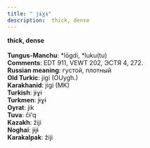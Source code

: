 ```yaml
---
title: " jɨɣɨ"
description:  thick, dense
---
```

<strong> thick, dense</strong><br><br>
<strong>Tungus-Manchu</strong>:  *lōgdi, *luku(tu)<br>
<strong>Comments</strong>:  EDT 911, VEWT 202, ЭСТЯ 4, 272.<br>
<strong>Russian meaning</strong>:  густой, плотный<br>
<strong>Old Turkic</strong>:  jigi (OUygh.)<br>
<strong>Karakhanid</strong>:  jigi (MK)<br>
<strong>Turkish</strong>:  jɨɣɨ<br>
<strong>Turkmen</strong>:  jɨɣɨ<br>
<strong>Oyrat</strong>:  jik<br>
<strong>Tuva</strong>:  čɨ'q<br>
<strong>Kazakh</strong>:  žiji<br>
<strong>Noghai</strong>:  jɨjɨ<br>
<strong>Karakalpak</strong>:  žiji<br>


